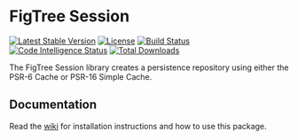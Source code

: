 # FigTree Session

[![Latest Stable Version](https://img.shields.io/packagist/v/figtree-php/session)](https://packagist.org/packages/figtree-php/session)
[![License](https://img.shields.io/packagist/l/figtree-php/session)](https://github.com/figtree-php/session/blob/master/license.txt)
[![Build Status](https://scrutinizer-ci.com/g/figtree-php/session/badges/build.png?b=master)](https://scrutinizer-ci.com/g/figtree-php/session/build-status/master)
[![Code Intelligence Status](https://scrutinizer-ci.com/g/figtree-php/session/badges/code-intelligence.svg?b=master)](https://scrutinizer-ci.com/code-intelligence)
[![Total Downloads](https://img.shields.io/packagist/dt/figtree-php/session)](https://packagist.org/packages/figtree-php/session)

The FigTree Session library creates a persistence repository using
either the PSR-6 Cache or PSR-16 Simple Cache.

## Documentation

Read the [wiki](https://github.com/figtree-php/session/wiki) for
installation instructions and how to use this package.
